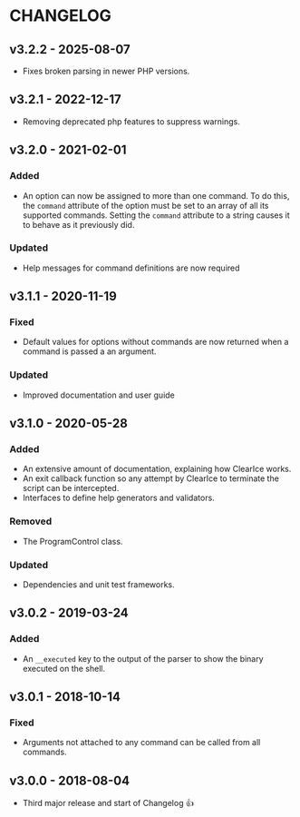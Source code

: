 # CHANGELOG
## v3.2.2 - 2025-08-07
- Fixes broken parsing in newer PHP versions.

## v3.2.1 - 2022-12-17
- Removing deprecated php features to suppress warnings.

## v3.2.0 - 2021-02-01
### Added
- An option can now be assigned to more than one command. To do this, the `command` attribute of the option must be set to an array of all its supported commands. Setting the `command` attribute to a string causes it to behave as it previously did.

### Updated
- Help messages for command definitions are now required 

## v3.1.1 - 2020-11-19
### Fixed
- Default values for options without commands are now returned when a command is passed a an argument.

### Updated
- Improved documentation and user guide

## v3.1.0 - 2020-05-28
### Added
- An extensive amount of documentation, explaining how ClearIce works.
- An exit callback function so any attempt by ClearIce to terminate the script can be intercepted.
- Interfaces to define help generators and validators. 

### Removed
- The ProgramControl class.

### Updated
- Dependencies and unit test frameworks.


## v3.0.2 - 2019-03-24
### Added
- An `__executed` key to the output of the parser to show the binary executed on the shell.

## v3.0.1 - 2018-10-14
### Fixed
- Arguments not attached to any command can be called from all commands.

## v3.0.0 - 2018-08-04
- Third major release and start of Changelog 👍
